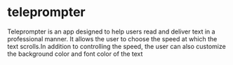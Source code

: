 # teleprompter
Teleprompter is an app designed to help users read and deliver text in a professional manner. It allows the user to choose the speed at which the text scrolls.In addition to controlling the speed, the user can also customize the background color and font color of the text
